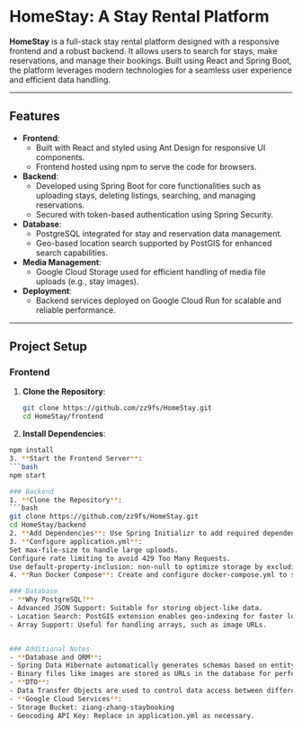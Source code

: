 # HomeStay: A Stay Rental Platform

**HomeStay** is a full-stack stay rental platform designed with a responsive frontend and a robust backend. It allows users to search for stays, make reservations, and manage their bookings. Built using React and Spring Boot, the platform leverages modern technologies for a seamless user experience and efficient data handling.

---

## Features
- **Frontend**:
  - Built with React and styled using Ant Design for responsive UI components.
  - Frontend hosted using npm to serve the code for browsers.
- **Backend**:
  - Developed using Spring Boot for core functionalities such as uploading stays, deleting listings, searching, and managing reservations.
  - Secured with token-based authentication using Spring Security.
- **Database**:
  - PostgreSQL integrated for stay and reservation data management.
  - Geo-based location search supported by PostGIS for enhanced search capabilities.
- **Media Management**:
  - Google Cloud Storage used for efficient handling of media file uploads (e.g., stay images).
- **Deployment**:
  - Backend services deployed on Google Cloud Run for scalable and reliable performance.

---

## Project Setup

### Frontend
1. **Clone the Repository**:
   ```bash
   git clone https://github.com/zz9fs/HomeStay.git
   cd HomeStay/frontend
2. **Install Dependencies**:
  ```bash
  npm install
3. **Start the Frontend Server**:
  ```bash
  npm start

### Backend
1. **Clone the Repository**:
  ```bash
  git clone https://github.com/zz9fs/HomeStay.git
  cd HomeStay/backend
2. **Add Dependencies**: Use Spring Initializr to add required dependencies, or manage them in pom.xml using Maven.
3. **Configure application.yml**:
Set max-file-size to handle large uploads.
Configure rate limiting to avoid 429 Too Many Requests.
Use default-property-inclusion: non-null to optimize storage by excluding null values.
4. **Run Docker Compose**: Create and configure docker-compose.yml to set up required services.

### Database
- **Why PostgreSQL?**
  - Advanced JSON Support: Suitable for storing object-like data.
  - Location Search: PostGIS extension enables geo-indexing for faster location-based queries.
  - Array Support: Useful for handling arrays, such as image URLs.


### Additional Notes
- **Database and ORM**:
  - Spring Data Hibernate automatically generates schemas based on entity definitions.
  - Binary files like images are stored as URLs in the database for performance optimization.
- **DTO**:
  - Data Transfer Objects are used to control data access between different entities.
- **Google Cloud Services**:
  - Storage Bucket: ziang-zhang-staybooking
  - Geocoding API Key: Replace in application.yml as necessary.
